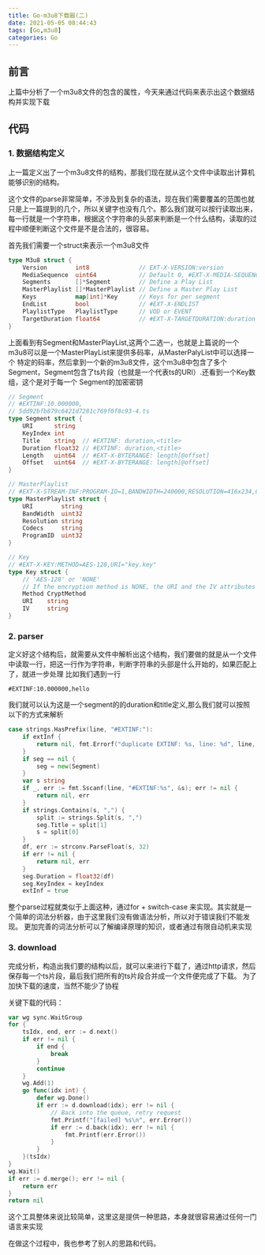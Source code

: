 ```yaml
---
title: Go-m3u8下载器(二)
date: 2021-05-05 08:44:43
tags: [Go,m3u8]
categories: Go
---
```


## 前言

上篇中分析了一个m3u8文件的包含的属性，今天来通过代码来表示出这个数据结构并实现下载

## 代码

### 1. 数据结构定义

上一篇定义出了一个m3u8文件的结构，那我们现在就从这个文件中读取出计算机能够识别的结构。

<!--more-->

这个文件的parse非常简单，不涉及到复杂的语法，现在我们需要覆盖的范围也就只是上一篇提到的几个，所以关键字也没有几个。那么我们就可以按行读取出来，
每一行就是一个字符串，根据这个字符串的头部来判断是一个什么结构，读取的过程中顺便判断这个文件是不是合法的，很容易。


首先我们需要一个struct来表示一个m3u8文件
```go
type M3u8 struct {
	Version        int8              // EXT-X-VERSION:version
	MediaSequence  uint64            // Default 0, #EXT-X-MEDIA-SEQUENCE:sequence
	Segments       []*Segment        // Define a Play List
	MasterPlaylist []*MasterPlaylist // Define a Master Play List
	Keys           map[int]*Key      // Keys for per segment
	EndList        bool              // #EXT-X-ENDLIST
	PlaylistType   PlaylistType      // VOD or EVENT
	TargetDuration float64           // #EXT-X-TARGETDURATION:duration
}
```

上面看到有Segment和MasterPlayList,这两个二选一，也就是上篇说的一个m3u8可以是一个MasterPlayList来提供多码率，从MasterPalyList中可以选择一个
特定的码率，然后拿到一个新的m3u8文件，这个m3u8中包含了多个Segment，Segment包含了ts片段（也就是一个代表ts的URI）.还看到一个Key数组，这个是对于每一个
Segment的加密密钥

```go
// Segment
// #EXTINF:10.000000,
// 5dd92bfb879c6421d7281c769f0f8c93-4.ts
type Segment struct {
	URI      string
	KeyIndex int
	Title    string  // #EXTINF: duration,<title>
	Duration float32 // #EXTINF: duration,<title>
	Length   uint64  // #EXT-X-BYTERANGE: length[@offset]
	Offset   uint64  // #EXT-X-BYTERANGE: length[@offset]
}

// MasterPlaylist
// #EXT-X-STREAM-INF:PROGRAM-ID=1,BANDWIDTH=240000,RESOLUTION=416x234,CODECS="avc1.42e00a,mp4a.40.2"
type MasterPlaylist struct {
	URI        string
	BandWidth  uint32
	Resolution string
	Codecs     string
	ProgramID  uint32
}

// Key
// #EXT-X-KEY:METHOD=AES-128,URI="key.key"
type Key struct {
	// 'AES-128' or 'NONE'
	// If the encryption method is NONE, the URI and the IV attributes MUST NOT be present
	Method CryptMethod
	URI    string
	IV     string
}
```

### 2. parser

定义好这个结构后，就需要从文件中解析出这个结构，我们要做的就是从一个文件中读取一行，把这一行作为字符串，判断字符串的头部是什么开始的，如果匹配上了，就进一步处理
比如我们遇到一行
```
#EXTINF:10.000000,hello
```
我们就可以认为这是一个segment的的duration和title定义,那么我们就可以按照以下的方式来解析
```go
case strings.HasPrefix(line, "#EXTINF:"):
    if extInf {
        return nil, fmt.Errorf("duplicate EXTINF: %s, line: %d", line, i+1)
    }
    if seg == nil {
        seg = new(Segment)
    }
    var s string
    if _, err := fmt.Sscanf(line, "#EXTINF:%s", &s); err != nil {
        return nil, err
    }
    if strings.Contains(s, ",") {
        split := strings.Split(s, ",")
        seg.Title = split[1]
        s = split[0]
    }
    df, err := strconv.ParseFloat(s, 32)
    if err != nil {
        return nil, err
    }
    seg.Duration = float32(df)
    seg.KeyIndex = keyIndex
    extInf = true
```

整个parse过程就类似于上面这种，通过for + switch-case 来实现。其实就是一个简单的词法分析器，由于这里我们没有做语法分析，所以对于错误我们不能发现。
更加完善的词法分析可以了解编译原理的知识，或者通过有限自动机来实现

### 3. download

完成分析，构造出我们要的结构以后，就可以来进行下载了，通过http请求，然后保存每一个ts片段，最后我们把所有的ts片段合并成一个文件便完成了下载。
为了加快下载的速度，当然不能少了协程

关键下载的代码：
```go
var wg sync.WaitGroup
for {
    tsIdx, end, err := d.next()
    if err != nil {
        if end {
            break
        }
        continue
    }
    wg.Add(1)
    go func(idx int) {
        defer wg.Done()
        if err := d.download(idx); err != nil {
            // Back into the queue, retry request
            fmt.Printf("[failed] %s\n", err.Error())
            if err := d.back(idx); err != nil {
                fmt.Printf(err.Error())
            }
        }
    }(tsIdx)
}
wg.Wait()
if err := d.merge(); err != nil {
    return err
}
return nil
```

这个工具整体来说比较简单，这里这是提供一种思路，本身就很容易通过任何一门语言来实现

在做这个过程中，我也参考了别人的思路和代码。